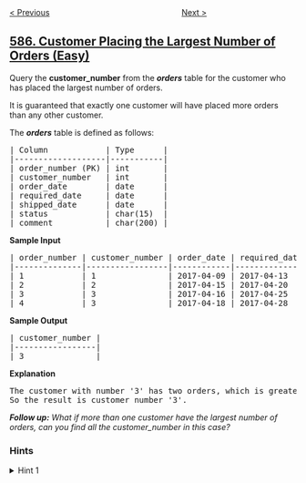 <!--|This file generated by command(leetcode description); DO NOT EDIT.    |-->
<!--+----------------------------------------------------------------------+-->
<!--|@author    openset <openset.wang@gmail.com>                           |-->
<!--|@link      https://github.com/openset                                 |-->
<!--|@home      https://github.com/openset/leetcode                        |-->
<!--+----------------------------------------------------------------------+-->

[< Previous](../investments-in-2016 "Investments in 2016")
　　　　　　　　　　　　　　　　
[Next >](../erect-the-fence "Erect the Fence")

## [586. Customer Placing the Largest Number of Orders (Easy)](https://leetcode.com/problems/customer-placing-the-largest-number-of-orders "订单最多的客户")

<p>Query the <b>customer_number</b> from the <b><i>orders</i></b> table for the customer who has placed the largest number of orders.</p>

<p>It is guaranteed that exactly one customer will have placed more orders than any other customer.</p>

<p>The <b><i>orders</i></b> table is defined as follows:</p>

<pre>
| Column            | Type      |
|-------------------|-----------|
| order_number (PK) | int       |
| customer_number   | int       |
| order_date        | date      |
| required_date     | date      |
| shipped_date      | date      |
| status            | char(15)  |
| comment           | char(200) |
</pre>

<p><b>Sample Input</b></p>

<pre>
| order_number | customer_number | order_date | required_date | shipped_date | status | comment |
|--------------|-----------------|------------|---------------|--------------|--------|---------|
| 1            | 1               | 2017-04-09 | 2017-04-13    | 2017-04-12   | Closed |         |
| 2            | 2               | 2017-04-15 | 2017-04-20    | 2017-04-18   | Closed |         |
| 3            | 3               | 2017-04-16 | 2017-04-25    | 2017-04-20   | Closed |         |
| 4            | 3               | 2017-04-18 | 2017-04-28    | 2017-04-25   | Closed |         |
</pre>

<p><b>Sample Output</b></p>

<pre>
| customer_number |
|-----------------|
| 3               |
</pre>

<p><b>Explanation</b></p>

<pre>
The customer with number &#39;3&#39; has two orders, which is greater than either customer &#39;1&#39; or &#39;2&#39; because each of them  only has one order. 
So the result is customer_number &#39;3&#39;.
</pre>

<p><i><b>Follow up:</b> What if more than one customer have the largest number of orders, can you find all the customer_number in this case?</i></p>

### Hints
<details>
<summary>Hint 1</summary>
MySQL uses a different expression to get the first records other than MSSQL's TOP expression.
</details>
